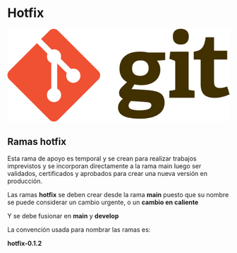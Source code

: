 # Hotfix
![git-logo](images/git-logo.png)

## Ramas hotfix

Esta rama de apoyo es temporal y se crean para realizar trabajos imprevistos y se incorporan directamente a la rama main luego ser validados, certificados y aprobados para crear una nueva versión en producción.

Las ramas **hotfix** se deben crear desde la rama **main** puesto que su nombre se puede considerar un cambio urgente, o un **cambio en caliente**

Y se debe fusionar en **main** y **develop**

La convención usada para nombrar las ramas es:

**hotfix-0.1.2**